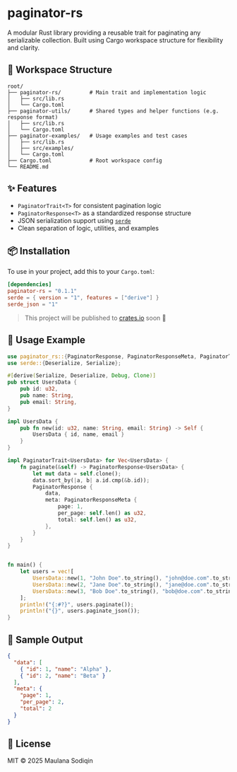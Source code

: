 # paginator-rs

A modular Rust library providing a reusable trait for paginating any serializable collection. Built using Cargo workspace structure for flexibility and clarity.

## 🧱 Workspace Structure

```
root/
├── paginator-rs/         # Main trait and implementation logic
│   ├── src/lib.rs
│   └── Cargo.toml
├── paginator-utils/      # Shared types and helper functions (e.g. response format)
│   ├── src/lib.rs
│   └── Cargo.toml
├── paginator-examples/   # Usage examples and test cases
│   ├── src/lib.rs
│   ├── src/examples/
│   └── Cargo.toml
├── Cargo.toml            # Root workspace config
└── README.md
```

## ✨ Features

- `PaginatorTrait<T>` for consistent pagination logic
- `PaginatorResponse<T>` as a standardized response structure
- JSON serialization support using [`serde`](https://serde.rs)
- Clean separation of logic, utilities, and examples

## 📦 Installation

To use in your project, add this to your `Cargo.toml`:

```toml
[dependencies]
paginator-rs = "0.1.1"
serde = { version = "1", features = ["derive"] }
serde_json = "1"
```

> This project will be published to [crates.io](https://crates.io) soon 🚀

## 🚀 Usage Example

```rust
use paginator_rs::{PaginatorResponse, PaginatorResponseMeta, PaginatorTrait};
use serde::{Deserialize, Serialize};

#[derive(Serialize, Deserialize, Debug, Clone)]
pub struct UsersData {
    pub id: u32,
    pub name: String,
    pub email: String,
}

impl UsersData {
    pub fn new(id: u32, name: String, email: String) -> Self {
        UsersData { id, name, email }
    }
}

impl PaginatorTrait<UsersData> for Vec<UsersData> {
    fn paginate(&self) -> PaginatorResponse<UsersData> {
        let mut data = self.clone();
        data.sort_by(|a, b| a.id.cmp(&b.id));
        PaginatorResponse {
            data,
            meta: PaginatorResponseMeta {
                page: 1,
                per_page: self.len() as u32,
                total: self.len() as u32,
            },
        }
    }
}


fn main() {
    let users = vec![
        UsersData::new(1, "John Doe".to_string(), "john@doe.com".to_string()),
        UsersData::new(2, "Jane Doe".to_string(), "jane@doe.com".to_string()),
        UsersData::new(3, "Bob Doe".to_string(), "bob@doe.com".to_string()),
    ];
    println!("{:#?}", users.paginate());
    println!("{}", users.paginate_json());
}

```

## 🧪 Sample Output

```json
{
  "data": [
    { "id": 1, "name": "Alpha" },
    { "id": 2, "name": "Beta" }
  ],
  "meta": {
    "page": 1,
    "per_page": 2,
    "total": 2
  }
}
```

## 📄 License

MIT © 2025 Maulana Sodiqin
